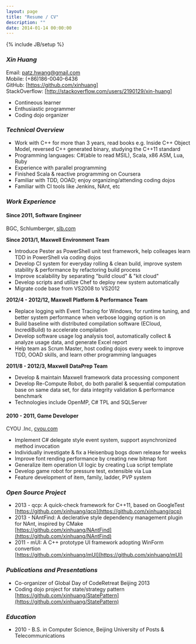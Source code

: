 ```yaml
---
layout: page
title: "Resume / CV"
description: ""
date: 2014-01-14 00:00:00
---
```

{% include JB/setup %}

### ***Xin Huang***

Email:            [patz.hwang@gmail.com]  
Mobile:           (+86)186-0040-6436  
GitHub:           [https://github.com/xinhuang]      
StackOverflow:    [http://stackoverflow.com/users/2190129/xin-huang]    

* Contineous learner
* Enthusiastic programmer
* Coding dojo organizer

### ***Technical Overview***

* Work with C++ for more than 3 years, read books e.g. Inside C++ Object Model, reversed C++ generated binary, studying the C++11 standard
* Programming languages: C#(able to read MSIL), Scala, x86 ASM, Lua, Ruby
* Experience with parallel programming
* Finished Scala & reactive programming on Coursera
* Familiar with TDD, OOAD; enjoy organizing/attending coding dojos
* Familiar with CI tools like Jenkins, NAnt, etc

### ***Work Experience***

#### **Since 2011, Software Engineer**

BGC, Schlumberger, [slb.com](http://www.slb.com)

**Since 2013/1, Maxwell Environment Team**  

*  Introduce Pester as PowerShell unit test framework, help colleages learn TDD in PowerShell via coding dojos    
*  Develop CI system for everyday rolling & clean build, improve system stability & performance by refactoring build process 
*  Improve scalability by separating "build cloud" & "kit cloud"    
*  Develop scripts and utilize Chef to deploy new system automatically  
*  Migrate code base from VS2008 to VS2012    

**2012/4 - 2012/12, Maxwell Platform & Performance Team**  

*  Replace logging with Event Tracing for Windows, for runtime tuning, and better system performance when verbose logging option is on  
*  Build baseline with distributed compilation software (ECloud, IncrediBuild) to accelerate compilation    
*  Develop software usage log analysis tool, automatically collect & analyze usage data, and generate Excel report    
*  Help team as Scrum Master, host coding dojos every week to improve TDD, OOAD skills, and learn other programming languages    

**2011/8 - 2012/3, Maxwell DataPrep Team**  

*  Develop & maintain Maxwell framework data processing component  
*  Develop Re-Compute Robot, do both parallel & sequential computation base on same   data set, for data integrity validation & performance benchmark  
*  Technologies include OpenMP, C# TPL and SQLServer  


#### **2010 - 2011, Game Developer**

CYOU .Inc, [cyou.com](http://www.cyou.com)

*  Implement C# delegate style event system, support asynchronized method invocation  
*  Individually investigate & fix a Heisenbug bogs down release for weeks  
*  Improve font rending performance by creating new bitmap font  
*  Generalize item operation UI logic by creating Lua script template  
*  Develop game robot for pressure test, extensible via Lua  
*  Feature development of item, family, ladder, PVP system  


### ***Open Source Project***

*  2013 - qcp: A quick-check framework for C++11, based on GoogleTest  
    [https://github.com/xinhuang/qcp](https://github.com/xinhuang/qcp)
*  2013 - NAntFind: A declerative style dependency management plugin for NAnt, inspired by CMake  
    [https://github.com/xinhuang/NAntFind](https://github.com/xinhuang/NAntFind)
*  2011 - mUI: A C++ prototype UI framework adopting WinForm convertion    
    [https://github.com/xinhuang/mUI](https://github.com/xinhuang/mUI)

### ***Publications and Presentations***

*  Co-organizer of Global Day of CodeRetreat Beijing 2013 
*  Coding dojo project for state/strategy pattern  
  [https://github.com/xinhuang/StatePattern](https://github.com/xinhuang/StatePattern)

### ***Education***
*  2010 - B.S. in Computer Science, Beijing University of Posts & Telecommunications


[patz.hwang@gmail.com]:                               mailto:patz.hwang@gmail.com
[https://github.com/xinhuang]:                        https://github.com/xinhuang
[http://stackoverflow.com/users/2190129/xin-huang]:   http://stackoverflow.com/users/2190129/xin-huang

[gmail.ico]:                                          https://mail.google.com/favicon.ico
[github.ico]:                                         https://github.com/favicon.ico
[stackoverflow.ico]:                                  http://cdn.sstatic.net/stackoverflow/img/favicon.ico
